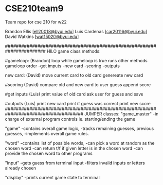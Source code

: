 # CSE210team9
Team repo for cse 210 for w22

Brandon Ellis   [ell20018@byui.edu]
Luis Cardenas   [car20116@byui.edu]
David Watkins   [wat15020@byui.edu]

#######################################################################
HILO
game class methods:

#gameloop: (Brandon)
loop while gameloop is true
runs other methods
gameloop order
-get imputs
-new card
-scoring
-outputs

new card: (David)
move current card to old card
genereate new card

#scoring (David)
compare old and new card to user guess
append score

#get inputs (Luis)
print value of old card
ask user for guess and save

#outputs  (Luis)
print new card 
print if guess was correct
print new score
#####################################################################################
JUMPER 
classes:
"game_master"
-in charge of external program controls ie. starting/ending the game

"game"
-contains overall game logic,
-tracks remaining guesses, previous guesses, 
-implements overall game rules. 

"word"
-contains list of possible words,
-can pick a word at random as the chosen word
-can return t/f if given letter is in the chosen word
-can provide the chosen word to other programs

"input"
-gets guess from terminal input
-filters invalid inputs or letters already chosen

"display"
-prints current game state to terminal